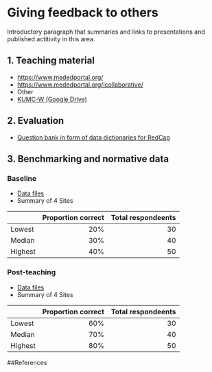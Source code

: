 # Giving feedback to others
Introductory paragraph that summaries and links to presentations and published actitivity in this area.

## 1. Teaching material
 * https://www.mededportal.org/
 * https://www.mededportal.org/icollaborative/ 
 * Other
  * [KUMC-W (Google Drive)](https://docs.google.com/presentation/d/1maUPokGzYVePkksNzNmHmhBsYG-XopEaTpVmnfdREaA/edit?usp=sharing)

## 2. Evaluation
 * [Question bank in form of data dictionaries for RedCap](evaluation/)

## 3. Benchmarking and normative data
### Baseline
 * [Data files](benchmarking/Baseline/)
 * Summary of 4 Sites

|          | Proportion correct | Total respondeents  |
| -------- | ------------------:| -------------------:|
| Lowest   |        20%         |        30           |
| Median   |        30%         |        40           |
| Highest  |        40%         |        50           |

### Post-teaching
 * [Data files](benchmarking/Post-teaching/)
 * Summary of 4 Sites

|          | Proportion correct | Total respondeents  |
| -------- | ------------------:| -------------------:|
| Lowest   |        60%         |        30           |
| Median   |        70%         |        40           |
| Highest  |        80%         |        50           |

##References
